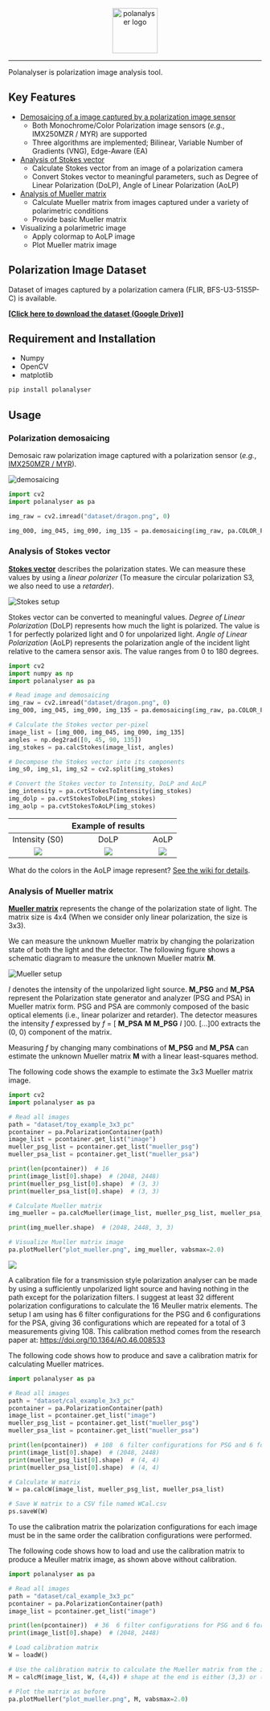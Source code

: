 <p align="center">
    <img alt="polanalyser logo" src="documents/polanalyser_logo.png" height="90em">
</p>

---

Polanalyser is polarization image analysis tool.

## Key Features

- [Demosaicing of a image captured by a polarization image sensor](#polarization-demosaicing)
  - Both Monochrome/Color Polarization image sensors (*e.g.*, IMX250MZR / MYR) are supported
  - Three algorithms are implemented; Bilinear, Variable Number of Gradients (VNG), Edge-Aware (EA)
- [Analysis of Stokes vector](#analysis-of-stokes-vector)
  - Calculate Stokes vector from an image of a polarization camera
  - Convert Stokes vector to meaningful parameters, such as Degree of Linear Polarization (DoLP), Angle of Linear Polarization (AoLP)
- [Analysis of Mueller matrix](#analysis-of-mueller-matrix)
  - Calculate Mueller matrix from images captured under a variety of polarimetric conditions
  - Provide basic Mueller matrix
- Visualizing a polarimetric image
  - Apply colormap to AoLP image
  - Plot Mueller matrix image

## Polarization Image Dataset

Dataset of images captured by a polarization camera (FLIR, BFS-U3-51S5P-C) is available.

[**[Click here to download the dataset (Google Drive)]**](https://drive.google.com/drive/folders/1vCe9N05to5_McvwyDqxTmLIKz7vRzmbX?usp=sharing)

## Requirement and Installation

- Numpy
- OpenCV
- matplotlib

```sh
pip install polanalyser
```

## Usage

### Polarization demosaicing

Demosaic  raw polarization image captured with a polarization sensor (*e.g.*, [IMX250MZR / MYR](https://www.sony-semicon.com/en/products/is/industry/polarization.html)).

<picture>
  <source media="(prefers-color-scheme: dark)" srcset="documents/demosaicing_dark.png">
  <source media="(prefers-color-scheme: light)" srcset="documents/demosaicing_light.png">
  <img alt="demosaicing" src="documents/demosaicing_light.png">
</picture>

```python
import cv2
import polanalyser as pa

img_raw = cv2.imread("dataset/dragon.png", 0)

img_000, img_045, img_090, img_135 = pa.demosaicing(img_raw, pa.COLOR_PolarMono)
```

### Analysis of Stokes vector

[**Stokes vector**](https://en.wikipedia.org/wiki/Stokes_parameters) describes the polarization states. We can measure these values by using a *linear polarizer* (To measure the circular polarization S3, we also need to use a *retarder*).

<picture>
  <source media="(prefers-color-scheme: dark)" srcset="documents/stokes_setup_dark.png">
  <source media="(prefers-color-scheme: light)" srcset="documents/stokes_setup_light.png">
  <img alt="Stokes setup" src="documents/stokes_setup_light.png">
</picture>

Stokes vector can be converted to meaningful values. *Degree of Linear Polarization* (DoLP) represents how much the light is polarized. The value is 1 for perfectly polarized light and 0 for unpolarized light. *Angle of Linear Polarization* (AoLP) represents the polarization angle of the incident light relative to the camera sensor axis. The value ranges from 0 to 180 degrees.

```python
import cv2
import numpy as np
import polanalyser as pa

# Read image and demosaicing
img_raw = cv2.imread("dataset/dragon.png", 0)
img_000, img_045, img_090, img_135 = pa.demosaicing(img_raw, pa.COLOR_PolarMono)

# Calculate the Stokes vector per-pixel
image_list = [img_000, img_045, img_090, img_135]
angles = np.deg2rad([0, 45, 90, 135])
img_stokes = pa.calcStokes(image_list, angles)

# Decompose the Stokes vector into its components
img_s0, img_s1, img_s2 = cv2.split(img_stokes)

# Convert the Stokes vector to Intensity, DoLP and AoLP
img_intensity = pa.cvtStokesToIntensity(img_stokes)
img_dolp = pa.cvtStokesToDoLP(img_stokes)
img_aolp = pa.cvtStokesToAoLP(img_stokes)
```

||Example of results | |
|:-:|:-:|:-:|
|Intensity (S0)|DoLP|AoLP|
|![](documents/dragon_IMX250MZR_intensity.jpg)|![](documents/dragon_IMX250MZR_DoLP.jpg)|![](documents/dragon_IMX250MZR_AoLP.jpg)|

What do the colors in the AoLP image represent? [See the wiki for details](https://github.com/elerac/polanalyser/wiki/How-to-Visualizing-the-AoLP-Image).

### Analysis of Mueller matrix

[**Mueller matrix**](https://en.wikipedia.org/wiki/Mueller_calculus) represents the change of the polarization state of light. The matrix size is 4x4 (When we consider only linear polarization, the size is 3x3).

We can measure the unknown Mueller matrix by changing the polarization state of both the light and the detector. The following figure shows a schematic diagram to measure the unknown Mueller matrix **M**.

<picture>
  <source media="(prefers-color-scheme: dark)" srcset="documents/mueller_setup_dark.png">
  <source media="(prefers-color-scheme: light)" srcset="documents/mueller_setup_light.png">
  <img alt="Mueller setup" src="documents/mueller_setup_light.png">
</picture>

*I* denotes the intensity of the unpolarized light source. **M_PSG** and **M_PSA** represent the Polarization state generator and analyzer (PSG and PSA) in Mueller matrix form. PSG and PSA are commonly composed of the basic optical elements (i.e., linear polarizer and retarder).
The detector measures the intensity *f* expressed by *f* = [ **M_PSA** **M** **M_PSG** *I* ]00. [...]00 extracts the (0, 0) component of the matrix.

Measuring *f* by changing many combinations of **M_PSG** and **M_PSA** can estimate the unknown Mueller matrix **M** with a linear least-squares method.

The following code shows the example to estimate the 3x3 Mueller matrix image.

```python
import cv2
import polanalyser as pa

# Read all images
path = "dataset/toy_example_3x3_pc"
pcontainer = pa.PolarizationContainer(path)
image_list = pcontainer.get_list("image")
mueller_psg_list = pcontainer.get_list("mueller_psg")
mueller_psa_list = pcontainer.get_list("mueller_psa")

print(len(pcontainer))  # 16
print(image_list[0].shape)  # (2048, 2448)
print(mueller_psg_list[0].shape)  # (3, 3)
print(mueller_psa_list[0].shape)  # (3, 3)

# Calculate Mueller matrix
img_mueller = pa.calcMueller(image_list, mueller_psg_list, mueller_psa_list)

print(img_mueller.shape)  # (2048, 2448, 3, 3)

# Visualize Mueller matrix image
pa.plotMueller("plot_mueller.png", img_mueller, vabsmax=2.0)
```

![](documents/mueller_various.jpg)

A calibration file for a transmission style polarization analyser can be made by using a sufficiently unpolarized light source and having nothing in the path except for the polarization filters. I suggest at least 32 different polarization configurations to calculate the 16 Meuller matrix elements. The setup I am using has 6 filter configurations for the PSG and 6 configurations for the PSA, giving 36 configurations which are repeated for a total of 3 measurements giving 108. This calibration method comes from the research paper at: https://doi.org/10.1364/AO.46.008533

The following code shows how to produce and save a calibration matrix for calculating Mueller matrices. 

```python
import polanalyser as pa

# Read all images
path = "dataset/cal_example_3x3_pc"
pcontainer = pa.PolarizationContainer(path)
image_list = pcontainer.get_list("image")
mueller_psg_list = pcontainer.get_list("mueller_psg")
mueller_psa_list = pcontainer.get_list("mueller_psa")

print(len(pcontainer))  # 108  6 filter configurations for PSG and 6 for PSA repeated 3 times for better precision, 27 for 3 filter configurations each with 3 repeats
print(image_list[0].shape)  # (2048, 2448)
print(mueller_psg_list[0].shape)  # (4, 4)
print(mueller_psa_list[0].shape)  # (4, 4)

# Calculate W matrix
W = pa.calcW(image_list, mueller_psg_list, mueller_psa_list)

# Save W matrix to a CSV file named WCal.csv
ps.saveW(W)
```

To use the calibration matrix the polarization configurations for each image must be in the same order the calibration configurations were performed. 

The following code shows how to load and use the calibration matrix to produce a Meuller matrix image, as shown above without calibration.

```python
import polanalyser as pa

# Read all images
path = "dataset/cal_example_3x3_pc"
pcontainer = pa.PolarizationContainer(path)
image_list = pcontainer.get_list("image")

print(len(pcontainer))  # 36  6 filter configurations for PSG and 6 for PSA, 9 for 3 filter configurations
print(image_list[0].shape)  # (2048, 2448)

# Load calibration matrix
W = loadW()

# Use the calibration matrix to calculate the Mueller matrix from the intensity images
M = calcM(image_list, W, (4,4)) # shape at the end is either (3,3) or (4,4) depending if you used just linear filters or not

# Plot the matrix as before
pa.plotMueller("plot_mueller.png", M, vabsmax=2.0)
```
